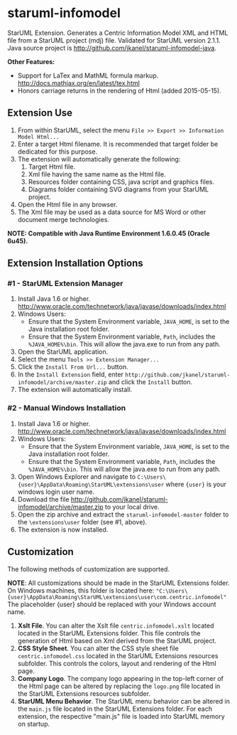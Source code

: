 # staruml-infomodel
StarUML Extension. Generates a Centric Information Model XML and HTML file from a StarUML project (mdj) file. Validated for StarUML version 2.1.1.  Java source project is http://github.com/jkanel/staruml-infomodel-java.

**Other Features:**
* Support for LaTex and MathML formula markup. http://docs.mathjax.org/en/latest/tex.html
* Honors carriage returns in the rendering of Html (added 2015-05-15).

## Extension Use
1. From within StarUML, select the menu ```File >> Export >> Information Model Html...```
2. Enter a target Html filename.  It is recommended that target folder be dedicated for this purpose.
3. The extension will automatically generate the following:
    1. Target Html file.
    2. Xml file having the same name as the Html file.
    3. Resources folder containing CSS, java script and graphics files.
    4. Diagrams folder containing SVG diagrams from your StarUML project.
4. Open the Html file in any browser.
5. The Xml file may be used as a data source for MS Word or other document merge technologies.

**NOTE: Compatible with Java Runtime Environment 1.6.0.45 (Oracle 6u45).**

## Extension Installation Options
### #1 - StarUML Extension Manager
1. Install Java 1.6 or higher. http://www.oracle.com/technetwork/java/javase/downloads/index.html
2. Windows Users:
    * Ensure that the System Environment variable, ```JAVA_HOME```, is set to the Java installation root folder.
    * Ensure that the System Environment variable, ```Path```, includes the ```%JAVA_HOME%\bin```.  This will allow the java.exe to run from any path.
3. Open the StarUML application.
4. Select the menu ```Tools >> Extension Manager...```
5. Click the ```Install From Url...``` button.
6. In the ```Install Extension``` field, enter ```http://github.com/jkanel/staruml-infomodel/archive/master.zip``` and click the ```Install``` button.
7. The extension will automatically install.

### #2 - Manual Windows Installation
1. Install Java 1.6 or higher. http://www.oracle.com/technetwork/java/javase/downloads/index.html
2. Windows Users:
    * Ensure that the System Environment variable, ```JAVA_HOME```, is set to the Java installation root folder.
    * Ensure that the System Environment variable, ```Path```, includes the ```%JAVA_HOME%\bin```.  This will allow the java.exe to run from any path.
3. Open Windows Explorer and navigate to ```C:\Users\{user}\AppData\Roaming\StarUML\extensions\user``` where ```{user}``` is your windows login user name.
4. Download the file http://github.com/jkanel/staruml-infomodel/archive/master.zip to your local drive.
5. Open the zip archive and extract the ```staruml-infomodel-master``` folder to the ```\extensions\user``` folder (see #1, above).
6. The extension is now installed.

## Customization
The following methods of customization are supported.

**NOTE**: All customizations should be made in the StarUML Extensions folder.  On Windows machines, this folder is located here:
     ```"C:\Users\{user}\AppData\Roaming\StarUML\extensions\user\com.centric.infomodel"```
The placeholder {user} should be replaced with your Windows account name.

1. **Xslt File**. You can alter the Xslt file ```centric.infomodel.xslt``` located located in the StarUML Extensions folder.  This file controls the generation of Html based on Xml derived from the StarUML project.
2. **CSS Style Sheet**. You can alter the CSS style sheet file ```centric.infomodel.css``` located in the StarUML Extensions resources subfolder.  This controls the colors, layout and rendering of the Html page.
3. **Company Logo**. The company logo appearing in the top-left corner of the Html page can be altered by replacing the ```logo.png``` file located in the StarUML Extensions resources subfolder. 
4. **StarUML Menu Behavior**.  The StarUML menu behavior can be altered in the ```main.js``` file located in the StarUML Extensions folder.  For each extension, the respective "main.js" file is loaded into StarUML memory on startup.

